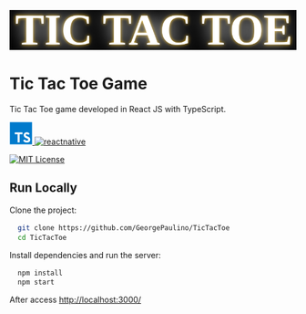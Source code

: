 ![Logo](docs/logo.png)

# Tic Tac Toe Game

Tic Tac Toe game developed in React JS with TypeScript.

<p>
<a href="https://www.typescriptlang.org/" target="_blank" rel="noreferrer">
        <img src="https://raw.githubusercontent.com/devicons/devicon/master/icons/typescript/typescript-original.svg" alt="typescript" width="40" height="40" /> </a>
<a href="https://reactnative.dev/" target="_blank" rel="noreferrer">
        <img src="https://reactnative.dev/img/header_logo.svg" alt="reactnative" width="40" height="40" /> 
</a>
</p>

[![MIT License](https://img.shields.io/badge/License-MIT-green.svg)](https://choosealicense.com/licenses/mit/)

## Run Locally

Clone the project:

```bash
  git clone https://github.com/GeorgePaulino/TicTacToe
  cd TicTacToe
```

Install dependencies and run the server:

```bash
  npm install
  npm start
```

After access <http://localhost:3000/>